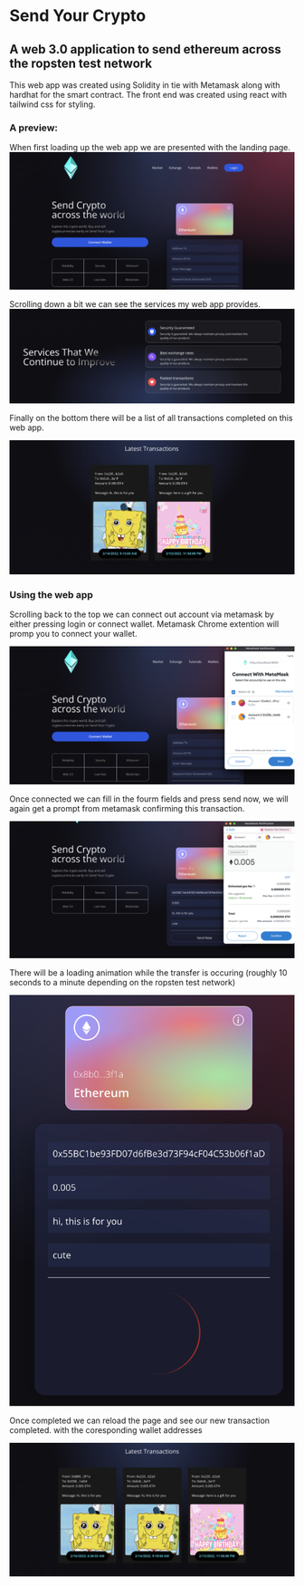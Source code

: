 # Send Your Crypto

## A web 3.0 application to send ethereum across the ropsten test network

This web app was created using Solidity in tie with Metamask along with hardhat for the smart contract.
The front end was created using react with tailwind css for styling.

### A preview:
When first loading up the web app we are presented with the landing page.
![landing page](https://github.com/roshan0926/sendCrypto/blob/main/readme_img/landing%20page.png?raw=true)


Scrolling down a bit we can see the services my web app provides.
![services](https://github.com/roshan0926/sendCrypto/blob/main/readme_img/services.png?raw=true)

Finally on the bottom there will be a list of all transactions completed on this web app.

![previous transactions](https://github.com/roshan0926/sendCrypto/blob/main/readme_img/previous%20transactions.png?raw=true)

### Using the web app
Scrolling back to the top we can connect out account via metamask by either pressing login or connect wallet. Metamask Chrome extention will promp you to connect your wallet.

![connection prompt](https://github.com/roshan0926/sendCrypto/blob/main/readme_img/connection%20prompt.png?raw=true)

Once connected we can fill in the fourm fields and press send now, we will again get a prompt from metamask confirming this transaction. 

![transfer confirmation](https://github.com/roshan0926/sendCrypto/blob/main/readme_img/transfer%20confirmation.png?raw=true)

There will be a loading animation while the transfer is occuring (roughly 10 seconds to a minute depending on the ropsten test network)

![loading](https://github.com/roshan0926/sendCrypto/blob/main/readme_img/loading.png?raw=true)

Once completed we can reload the page and see our new transaction completed. with the coresponding wallet addresses

![new transactions](https://github.com/roshan0926/sendCrypto/blob/main/readme_img/current%20transactions.png?raw=true)

